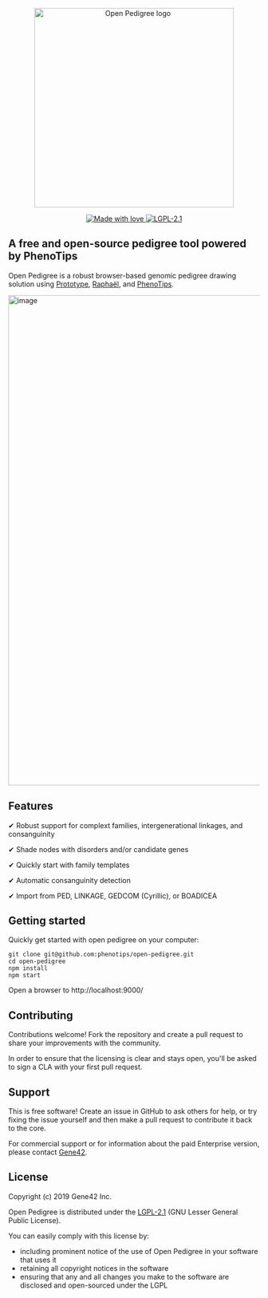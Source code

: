 <p align="center">
  <img src="https://repository-images.githubusercontent.com/212736090/a7480a00-fa98-11e9-9398-b61d36cd1d4f" width="400px" alt="Open Pedigree logo"/>
</p>

<p align="center">
  <a href="#">
    <img src="https://img.shields.io/badge/made%20with-love-E760A4.svg" alt="Made with love">
  </a>
  <a href="https://opensource.org/licenses/LGPL-2.1" target="_blank">
    <img src="https://img.shields.io/badge/license-LGPL--2.1-blue.svg" alt="LGPL-2.1">
  </a>
</p>


## A free and open-source pedigree tool powered by PhenoTips

Open Pedigree is a robust browser-based genomic pedigree drawing solution using [Prototype](prototypejs.org), [Raphaël](https://dmitrybaranovskiy.github.io/raphael/), and [PhenoTips](https://phenotips.org).

<img width="983" alt="image" src="https://user-images.githubusercontent.com/4251264/68103796-e1048080-fe9d-11e9-9353-6b491aae588d.png">


## Features

✔ Robust support for complext families, intergenerational linkages, and consanguinity

✔ Shade nodes with disorders and/or candidate genes

✔ Quickly start with family templates

✔ Automatic consanguinity detection

✔ Import from PED, LINKAGE, GEDCOM (Cyrillic), or BOADICEA


## Getting started

Quickly get started with open pedigree on your computer:
```
git clone git@github.com:phenotips/open-pedigree.git
cd open-pedigree
npm install
npm start
```
Open a browser to http://localhost:9000/



## Contributing

Contributions welcome! Fork the repository and create a pull request to share your improvements with the community.

In order to ensure that the licensing is clear and stays open, you'll be asked to sign a CLA with your first pull request.


## Support

This is free software! Create an issue in GitHub to ask others for help, or try fixing the issue yourself and then make a pull request to contribute it back to the core.

For commercial support or for information about the paid Enterprise version, please contact [Gene42](https://gene42.com/).


## License

Copyright (c) 2019 Gene42 Inc.

Open Pedigree is distributed under the [LGPL-2.1](https://opensource.org/licenses/LGPL-2.1) (GNU Lesser General Public License).

You can easily comply with this license by:
* including prominent notice of the use of Open Pedigree in your software that uses it
* retaining all copyright notices in the software
* ensuring that any and all changes you make to the software are disclosed and open-sourced under the LGPL
